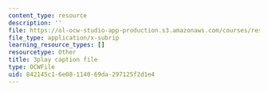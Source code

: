 ```yaml
---
content_type: resource
description: ''
file: https://ol-ocw-studio-app-production.s3.amazonaws.com/courses/res-18-008-calculus-revisited-complex-variables-differential-equations-and-linear-algebra-fall-2011/842145c16e08114069da297125f2d1e4_anA3P9McG5Y.srt
file_type: application/x-subrip
learning_resource_types: []
resourcetype: Other
title: 3play caption file
type: OCWFile
uid: 842145c1-6e08-1140-69da-297125f2d1e4
---
```

